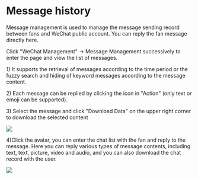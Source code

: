# Message history

Message management is used to manage the message sending record between fans and WeChat public account. You can reply the fan message directly here.

Click "WeChat Management" -&gt; Message Management successively to enter the page and view the list of messages.

1\) It supports the retrieval of messages according to the time period or the fuzzy search and hiding of keyword messages according to the message content.

2\) Each message can be replied by clicking the icon in "Action" \(only text or emoji can be supported\).

3\) Select the message and click "Download Data" on the upper right corner to download the selected content

![](../.gitbook/assets/image%20%2843%29.gif)

4\)Click the avatar, you can enter the chat list with the fan and reply to the message. Here you can reply various types of message contents, including text, text, picture, video and audio, and you can also download the chat record with the user.

![](../.gitbook/assets/image%20%2856%29.gif)


